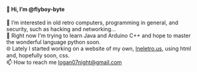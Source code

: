#### 👋 Hi, I’m @flyboy-byte<br>
👀 I’m interested in old retro computers, 
programming in general, and security, such 
as hacking and networking...<br>
🌱 Right now I'm trying to learn Java and 
Arduino C++ and hope to master the wonderful 
language python soon.<br>
🌐 Lately I started working on a website 
of my own, [lneletro.us](lneletro.us), using html and, 
hopefully soon, css.<br>
📫 How to reach me logan07night@gmail.com
